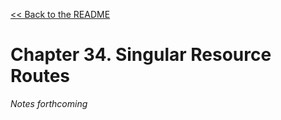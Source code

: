 [&lt;&lt; Back to the README](README.md)

# Chapter 34. Singular Resource Routes

*Notes forthcoming*
